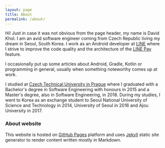 ```yaml
---
layout: page
title: About
permalink: /about/
---
```


Hi! Just in case it was not obvious from the page header, my name is David Khol.
I am an avid software engineer coming from Czech Republic living my dream in Seoul, South Korea.
I work as an Android developer at [LINE][line] where I strive to improve the code quality and the architecture of the [LINE Pay][line-pay] feature.

I occasionally put up some articles about Android, Gradle, Kotlin or programming in general, usually when something noteworthy comes up at work.

I studied at [Czech Technical University in Prague][ctu] where I graduated with a Bachelor's degree in Software Engineering with honours in 2015 and a Master's degree, also in Software Engineering, in 2018.
During my studies, I went to Korea as an exchange student to Seoul National University of Science and Technology in 2014, University of Seoul in 2016 and Ajou University in 2017.

### About website

This website is hosted on [GitHub Pages][github-pages] platform and uses [Jekyll][jekyll] static site generator to render content written mostly in Markdown.

[line]: https://line.me/
[line-pay]: https://pay.line.me/
[ctu]: https://www.cvut.cz/en
[github-pages]: https://pages.github.com/
[jekyll]: https://jekyllrb.com/
